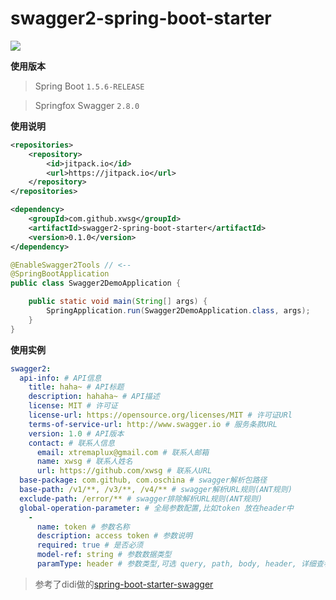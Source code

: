 # swagger2-spring-boot-starter
[![](https://jitpack.io/v/xwsg/swagger2-spring-boot-starter.svg)](https://jitpack.io/#xwsg/swagger2-spring-boot-starter)

**使用版本**

> Spring Boot `1.5.6-RELEASE`

> Springfox Swagger `2.8.0` 

**使用说明**

```xml
<repositories>
    <repository>
        <id>jitpack.io</id>
        <url>https://jitpack.io</url>
    </repository>
</repositories>

<dependency>
    <groupId>com.github.xwsg</groupId>
    <artifactId>swagger2-spring-boot-starter</artifactId>
    <version>0.1.0</version>
</dependency>
```

```java
@EnableSwagger2Tools // <--
@SpringBootApplication
public class Swagger2DemoApplication {

    public static void main(String[] args) {
        SpringApplication.run(Swagger2DemoApplication.class, args);
    }
}
```

**使用实例**
```yaml
swagger2:
  api-info: # API信息
    title: haha~ # API标题
    description: hahaha~ # API描述
    license: MIT # 许可证
    license-url: https://opensource.org/licenses/MIT # 许可证URl
    terms-of-service-url: http://www.swagger.io # 服务条款URL
    version: 1.0 # API版本
    contact: # 联系人信息
      email: xtremaplux@gmail.com # 联系人邮箱
      name: xwsg # 联系人姓名
      url: https://github.com/xwsg # 联系人URL
  base-package: com.github, com.oschina # swagger解析包路径
  base-path: /v1/**, /v3/**, /v4/** # swagger解析URL规则(ANT规则)
  exclude-path: /error/** # swagger排除解析URL规则(ANT规则)
  global-operation-parameter: # 全局参数配置,比如token 放在header中
    -
      name: token # 参数名称
      description: access token # 参数说明
      required: true # 是否必须
      model-ref: string # 参数数据类型
      paramType: header # 参数类型,可选 query, path, body, header, 详细查看swagger文档

```

> 参考了didi做的[spring-boot-starter-swagger](https://github.com/dyc87112/spring-boot-starter-swagger)
